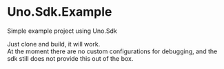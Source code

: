 # Uno.Sdk.Example
Simple example project using Uno.Sdk

Just clone and build, it will work.  
At the moment there are no custom configurations for debugging, and the sdk still does not provide this out of the box.